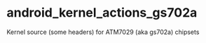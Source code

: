 android_kernel_actions_gs702a
=============================

Kernel source (some headers) for ATM7029 (aka gs702a) chipsets
